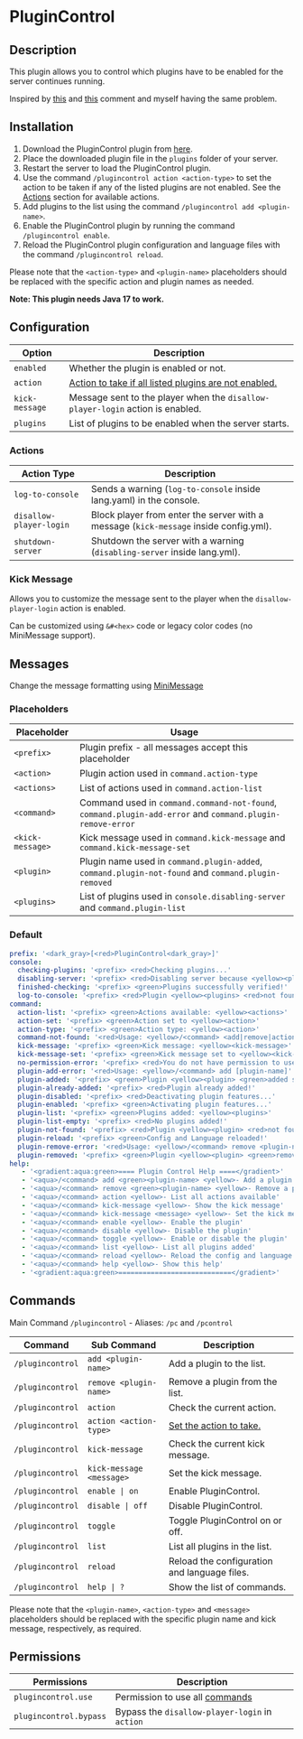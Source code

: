 # PluginControl

## Description

This plugin allows you to control which plugins have to be enabled for the server continues running.

Inspired by [this](https://github.com/PaperMC/Paper/issues/8859#issuecomment-1435905791)
and [this](https://github.com/PaperMC/Paper/pull/8108#issuecomment-1419304955) comment and myself having the same
problem.

## Installation

1. Download the PluginControl plugin from [here](https://github.com/SrBedrock/PluginControl/releases/).
2. Place the downloaded plugin file in the `plugins` folder of your server.
3. Restart the server to load the PluginControl plugin.
4. Use the command `/plugincontrol action <action-type>` to set the action to be taken if any of the listed plugins are
   not enabled. See the [Actions](#actions) section for available actions.
5. Add plugins to the list using the command `/plugincontrol add <plugin-name>`.
6. Enable the PluginControl plugin by running the command `/plugincontrol enable`.
7. Reload the PluginControl plugin configuration and language files with the command `/plugincontrol reload`.

Please note that the `<action-type>` and `<plugin-name>` placeholders should be replaced with the specific action and
plugin names as needed.

**Note: This plugin needs Java 17 to work.**

## Configuration

| Option         | Description                                                                    |
|----------------|--------------------------------------------------------------------------------|
| `enabled`      | Whether the plugin is enabled or not.                                          |
| `action`       | [Action to take if all listed plugins are not enabled.](#actions)              |
| `kick-message` | Message sent to the player when the `disallow-player-login` action is enabled. | 
| `plugins`      | List of plugins to be enabled when the server starts.                          |

### Actions

| Action Type             | Description                                                                           |
|-------------------------|---------------------------------------------------------------------------------------|
| `log-to-console`        | Sends a warning (`log-to-console` inside lang.yaml) in the console.                   |
| `disallow-player-login` | Block player from enter the server with a message (`kick-message` inside config.yml). |
| `shutdown-server`       | Shutdown the server with a warning (`disabling-server` inside lang.yml).              |

### Kick Message

Allows you to customize the message sent to the player when the `disallow-player-login` action is enabled.

Can be customized using `&#<hex>` code or legacy color codes (no MiniMessage support).

## Messages

Change the message formatting using [MiniMessage](https://webui.advntr.dev/)

### Placeholders

| Placeholder      | Usage                                                                                                     |
|------------------|-----------------------------------------------------------------------------------------------------------|
| `<prefix>`       | Plugin prefix - all messages accept this placeholder                                                      |
| `<action>`       | Plugin action used in `command.action-type`                                                               |
| `<actions>`      | List of actions used in `command.action-list`                                                             |
| `<command>`      | Command used in `command.command-not-found`, `command.plugin-add-error` and `command.plugin-remove-error` |
| `<kick-message>` | Kick message used in `command.kick-message` and `command.kick-message-set`                                |
| `<plugin>`       | Plugin name used in `command.plugin-added`, `command.plugin-not-found` and `command.plugin-removed`       |
| `<plugins>`      | List of plugins used in `console.disabling-server` and `command.plugin-list`                              |

### Default

```yaml
prefix: '<dark_gray>[<red>PluginControl<dark_gray>]'
console:
  checking-plugins: '<prefix> <red>Checking plugins...'
  disabling-server: '<prefix> <red>Disabling server because <yellow><plugins> <red>was not found or enabled successfully!'
  finished-checking: '<prefix> <green>Plugins successfully verified!'
  log-to-console: '<prefix> <red>Plugin <yellow><plugins> <red>not found or enabled successfully...'
command:
  action-list: '<prefix> <green>Actions available: <yellow><actions>'
  action-set: '<prefix> <green>Action set to <yellow><action>'
  action-type: '<prefix> <green>Action type: <yellow><action>'
  command-not-found: '<red>Usage: <yellow>/<command> <add|remove|action|kick-message|toggle|on|off|list|reload>'
  kick-message: '<prefix> <green>Kick message: <yellow><kick-message>'
  kick-message-set: '<prefix> <green>Kick message set to <yellow><kick-message>'
  no-permission-error: '<prefix> <red>You do not have permission to use this command'
  plugin-add-error: '<red>Usage: <yellow>/<command> add [plugin-name]'
  plugin-added: '<prefix> <green>Plugin <yellow><plugin> <green>added successfully!'
  plugin-already-added: '<prefix> <red>Plugin already added!'
  plugin-disabled: '<prefix> <red>Deactivating plugin features...'
  plugin-enabled: '<prefix> <green>Activating plugin features...'
  plugin-list: '<prefix> <green>Plugins added: <yellow><plugins>'
  plugin-list-empty: '<prefix> <red>No plugins added!'
  plugin-not-found: '<prefix> <red>Plugin <yellow><plugin> <red>not found in the list!'
  plugin-reload: '<prefix> <green>Config and Language reloaded!'
  plugin-remove-error: '<red>Usage: <yellow>/<command> remove <plugin-name>'
  plugin-removed: '<prefix> <green>Plugin <yellow><plugin> <green>removed!'
help:
   - '<gradient:aqua:green>==== Plugin Control Help ====</gradient>'
   - '<aqua>/<command> add <green><plugin-name> <yellow>- Add a plugin to the list'
   - '<aqua>/<command> remove <green><plugin-name> <yellow>- Remove a plugin from the list'
   - '<aqua>/<command> action <yellow>- List all actions available'
   - '<aqua>/<command> kick-message <yellow>- Show the kick message'
   - '<aqua>/<command> kick-message <message> <yellow>- Set the kick message'
   - '<aqua>/<command> enable <yellow>- Enable the plugin'
   - '<aqua>/<command> disable <yellow>- Disable the plugin'
   - '<aqua>/<command> toggle <yellow>- Enable or disable the plugin'
   - '<aqua>/<command> list <yellow>- List all plugins added'
   - '<aqua>/<command> reload <yellow>- Reload the config and language'
   - '<aqua>/<command> help <yellow>- Show this help'
   - '<gradient:aqua:green>============================</gradient>'
```

## Commands

Main Command `/plugincontrol` - Aliases: `/pc` and `/pcontrol`

| Command          | Sub Command              | Description                                  |
|------------------|--------------------------|----------------------------------------------|
| `/plugincontrol` | `add <plugin-name>`      | Add a plugin to the list.                    |
| `/plugincontrol` | `remove <plugin-name>`   | Remove a plugin from the list.               |
| `/plugincontrol` | `action`                 | Check the current action.                    |
| `/plugincontrol` | `action <action-type>`   | [Set the action to take.](#actions)          |
| `/plugincontrol` | `kick-message`           | Check the current kick message.              |
| `/plugincontrol` | `kick-message <message>` | Set the kick message.                        |
| `/plugincontrol` | `enable \| on`           | Enable PluginControl.                        |
| `/plugincontrol` | `disable \| off`         | Disable PluginControl.                       |
| `/plugincontrol` | `toggle`                 | Toggle PluginControl on or off.              |
| `/plugincontrol` | `list`                   | List all plugins in the list.                |
| `/plugincontrol` | `reload`                 | Reload the configuration and language files. |
| `/plugincontrol` | `help \| ?`              | Show the list of commands.                   |

Please note that the `<plugin-name>`, `<action-type>` and `<message>` placeholders should be replaced with the specific
plugin name and kick message, respectively, as required.

## Permissions

| Permissions            | Description                                    |
|------------------------|------------------------------------------------|
| `plugincontrol.use`    | Permission to use all [commands](#commands)    |
| `plugincontrol.bypass` | Bypass the `disallow-player-login` in `action` |

